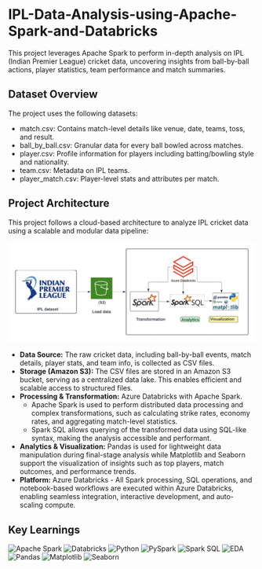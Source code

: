 # IPL-Data-Analysis-using-Apache-Spark-and-Databricks

This project leverages Apache Spark to perform in-depth analysis on IPL (Indian Premier League) cricket data, uncovering insights from ball-by-ball actions, player statistics, team performance and match summaries.

## Dataset Overview
The project uses the following datasets:  
- match.csv: Contains match-level details like venue, date, teams, toss, and result.
- ball_by_ball.csv: Granular data for every ball bowled across matches.
- player.csv: Profile information for players including batting/bowling style and nationality.
- team.csv: Metadata on IPL teams.
- player_match.csv: Player-level stats and attributes per match.

## Project Architecture
This project follows a cloud-based architecture to analyze IPL cricket data using a scalable and modular data pipeline:

<p align="center">
  <img src="https://raw.githubusercontent.com/mpriya19/IPL-Data-Analysis-using-Apache-Spark-and-Databricks/main/assets/Architecture.jpeg">
</p>

- **Data Source:** The raw cricket data, including ball-by-ball events, match details, player stats, and team info, is collected as CSV files.
- **Storage (Amazon S3):** The CSV files are stored in an Amazon S3 bucket, serving as a centralized data lake. This enables efficient and scalable access to structured files.
- **Processing & Transformation:** Azure Databricks with Apache Spark.  
  - Apache Spark is used to perform distributed data processing and complex transformations, such as calculating strike rates, economy rates, and aggregating match-level statistics.
  - Spark SQL allows querying of the transformed data using SQL-like syntax, making the analysis accessible and performant.
- **Analytics & Visualization:** Pandas is used for lightweight data manipulation during final-stage analysis while Matplotlib and Seaborn support the visualization of insights such as top players, match outcomes, and performance trends.
- **Platform:** Azure Databricks - All Spark processing, SQL operations, and notebook-based workflows are executed within Azure Databricks, enabling seamless integration, interactive development, and auto-scaling compute.

## Key Learnings
![Apache Spark](https://img.shields.io/badge/Apache%20Spark-E25A1C?style=for-the-badge&logo=apachespark&logoColor=white)  ![Databricks](https://img.shields.io/badge/Databricks-FF3621?style=for-the-badge&logo=databricks&logoColor=white)  ![Python](https://img.shields.io/badge/Python-3776AB?style=for-the-badge&logo=python&logoColor=white)  ![PySpark](https://img.shields.io/badge/PySpark-FDEE21?style=for-the-badge&logo=apachespark&logoColor=black)  ![Spark SQL](https://img.shields.io/badge/Spark%20SQL-FDEE21?style=for-the-badge&logo=apachespark&logoColor=black)  ![EDA](https://img.shields.io/badge/Exploratory%20Data%20Analysis-8A2BE2?style=for-the-badge)  ![Pandas](https://img.shields.io/badge/Pandas-150458?style=for-the-badge&logo=pandas&logoColor=white)  ![Matplotlib](https://img.shields.io/badge/Matplotlib-11557C?style=for-the-badge&logo=matplotlib&logoColor=white)  ![Seaborn](https://img.shields.io/badge/Seaborn-2E8B57?style=for-the-badge)
